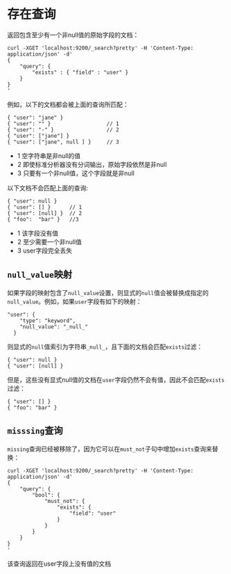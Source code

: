 # 存在查询

返回包含至少有一个非null值的原始字段的文档：

```
curl -XGET 'localhost:9200/_search?pretty' -H 'Content-Type: application/json' -d'
{
    "query": {
        "exists" : { "field" : "user" }
    }
}
'
```

例如，以下的文档都会被上面的查询所匹配：

```
{ "user": "jane" }
{ "user": "" } 					// 1
{ "user": "-" } 				// 2
{ "user": ["jane"] }
{ "user": ["jane", null ] } 	// 3
```

- 1 空字符串是非null的值
- 2 即使标准分析器没有分词输出，原始字段依然是非null
- 3 只要有一个非null值，这个字段就是非null

以下文档不会匹配上面的查询:

```
{ "user": null }
{ "user": [] } 		// 1
{ "user": [null] } 	// 2
{ "foo":  "bar" } 	//3
```

- 1 该字段没有值
- 2 至少需要一个非null值
- 3 user字段完全丢失

## `null_value`映射

如果字段的映射包含了`null_value`设置，则显式的`null`值会被替换成指定的`null_value`。例如，如果`user`字段有如下的映射：

```
"user": {
    "type": "keyword",
    "null_value": "_null_"
  }
```

则显式的`null`值索引为字符串`_null_`，且下面的文档会匹配`exists`过滤：

```
{ "user": null }
{ "user": [null] }
```

但是，这些没有显式null值的文档在`user`字段仍然不会有值，因此不会匹配`exists`过滤：

```
{ "user": [] }
{ "foo": "bar" }
```

## `misssing`查询

`missing`查询已经被移除了，因为它可以在`must_not`子句中增加`exists`查询来替换：

```
curl -XGET 'localhost:9200/_search?pretty' -H 'Content-Type: application/json' -d'
{
    "query": {
        "bool": {
            "must_not": {
                "exists": {
                    "field": "user"
                }
            }
        }
    }
}
'
```

该查询返回在user字段上没有值的文档
